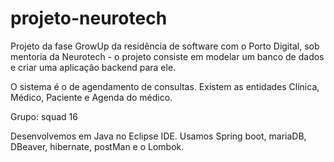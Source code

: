 # projeto-neurotech
Projeto da fase GrowUp da residência de software com o Porto Digital, sob mentoria da Neurotech - o projeto consiste em modelar um banco de 
dados e criar uma aplicação backend para ele.

O sistema é o de agendamento de consultas. Existem as entidades Clínica, Médico, Paciente e Agenda do médico.

Grupo: squad 16

Desenvolvemos em Java no Eclipse IDE.
Usamos Spring boot, mariaDB, DBeaver, hibernate, postMan e o Lombok.
